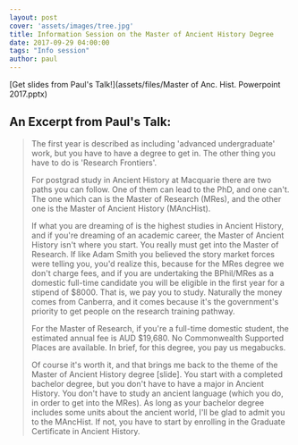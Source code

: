 ```yaml
---
layout: post
cover: 'assets/images/tree.jpg'
title: Information Session on the Master of Ancient History Degree
date: 2017-09-29 04:00:00
tags: "Info session"
author: paul
---
```


[Get slides from Paul's Talk!](assets/files/Master of Anc. Hist. Powerpoint 2017.pptx)

## An Excerpt from Paul's Talk:

> The first year is described as including 'advanced undergraduate' work, but you have to have a degree to get in. The other thing you have to do is 'Research Frontiers'.
> 
> For postgrad study in Ancient History at Macquarie there are two paths you can follow. One of them can lead to the PhD, and one can't. The one which can is the Master of Research (MRes), and the other one is the Master of Ancient History (MAncHist).
> 
> If what you are dreaming of is the highest studies in Ancient History, and if you're dreaming of an academic career, the Master of Ancient History isn't where you start. You really must get into the Master of Research. If like Adam Smith you believed the story market forces were telling you, you'd realize this, because for the MRes degree we don't charge fees, and if you are undertaking the BPhil/MRes as a domestic full-time candidate you will be eligible in the first year for a stipend of $8000. That is, we pay you to study. Naturally the money comes from Canberra, and it comes because it's the government's priority to get people on the research training pathway.
> 
> For the Master of Research, if you're a full-time domestic student, the estimated annual fee is AUD $19,680. No Commonwealth Supported Places are available. In brief, for this degree, you pay us megabucks.
> 
> Of course it's worth it, and that brings me back to the theme of the Master of Ancient History degree [slide]. You start with a completed bachelor degree, but you don't have to have a major in Ancient History. You don't have to study an ancient language (which you do, in order to get into the MRes). As long as your bachelor degree includes some units about the ancient world, I'll be glad to admit you to the MAncHist. If not, you have to start by enrolling in the Graduate Certificate in Ancient History.